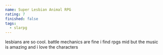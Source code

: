 ```yaml
---
name: Super Lesbian Animal RPG
rating: 7
finished: false
tags:
  - slarpg
---
```


lesbians are so cool. battle mechanics are fine i find rpgs mid but the music is amazing and i love the characters
